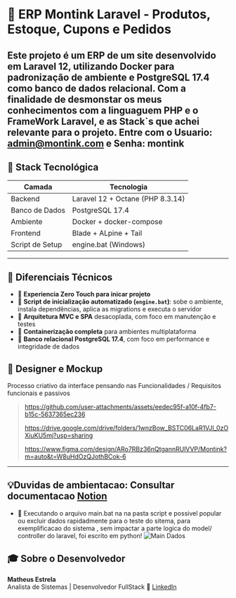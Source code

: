 # 🛒 ERP Montink Laravel - Produtos, Estoque, Cupons e Pedidos

Este projeto é um ERP de um site desenvolvido em **Laravel 12**, utilizando **Docker** para padronização de ambiente e **PostgreSQL 17.4** como banco de dados relacional.
Com a finalidade de desmonstar os meus conhecimentos com a linguaguem PHP e o FrameWork Laravel, e as Stack`s que achei relevante para o projeto.
Entre com o Usuario: admin@montink.com e Senha: montink
---

## 🚀 Stack Tecnológica

| Camada        | Tecnologia         |
|---------------|--------------------|
| Backend       | Laravel 12 + Octane (PHP 8.3.14) |
| Banco de Dados| PostgreSQL 17.4    |
| Ambiente      | Docker + docker-compose |
| Frontend      | Blade + ALpine + Tail |
| Script de Setup | engine.bat (Windows)  |

---
## 🧠 Diferenciais Técnicos

- 🚀 **Experiencia Zero Touch para inicar projeto**
- 🔄 **Script de inicialização automatizado (`engine.bat`)**: sobe o ambiente, instala dependências, aplica as migrations e executa o servidor
- 🧱 **Arquitetura MVC e SPA** desacoplada, com foco em manutenção e testes
- 🐳 **Containerização completa** para ambientes multiplataforma
- 💾 **Banco relacional PostgreSQL 17.4**, com foco em performance e integridade de dados

## 🎨 Designer e Mockup 
Processo criativo da interface pensando nas Funcionalidades / Requisitos funcionais e passivos

> https://github.com/user-attachments/assets/eedec95f-a10f-4fb7-b15c-5637365ec236
>
> https://drive.google.com/drive/folders/1wnzBow_BSTC06LaR1VJl_0zOXiuKU5mj?usp=sharing
> 
> https://www.figma.com/design/ARo7RBz36nQtgannRUlVVP/Montink?m=auto&t=W8uHdOzQJothBCok-6



---
## 💡Duvidas de ambientacao: Consultar documentacao [Notion](https://www.notion.so/DoC-site-PHP-1df0f2194d92807caed6cc88dd96bb78?pvs=4)
- 💾 Executando o arquivo main.bat na na pasta script e possivel popular ou excluir dados rapidadmente para o teste do sitema, para exemplificacao do sistema , sem impactar a parte logica do model/ controller do laravel, foi escrito em python!
![Main Dados](https://github.com/user-attachments/assets/57de3906-455c-4ccd-9426-113ab2a53850)



## 🎓 Sobre o Desenvolvedor

**Matheus Estrela**  
Analista de Sistemas | Desenvolvedor FullStack
🔗 [LinkedIn](https://www.linkedin.com/in/matheus-estrela-32072a104/)
